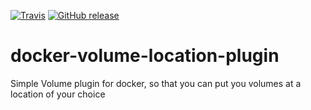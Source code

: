 [![Travis](https://img.shields.io/travis/npetzall/docker-volume-location-plugin.svg?style=plastic)]() [![GitHub release](https://img.shields.io/github/release/npetzall/docker-volume-location-plugin.svg?style=plastic)]()  
# docker-volume-location-plugin
Simple Volume plugin for docker, so that you can put you volumes at a location of your choice
